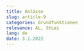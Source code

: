 ```yaml
---
title: Anlässe
slug: article-9
categories: Grundfunktionen
relevance: AL, StLei
lang: de
date: 3.1.2022
---
```

